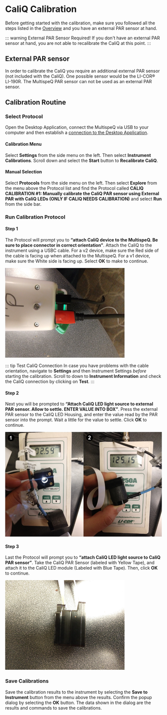 # CaliQ Calibration

Before getting started with the calibration, make sure you followed all the steps listed in the [Overview](./overview.md) and you have an external PAR sensor at hand.

::: warning External PAR Sensor Required!
If you don't have an external PAR sensor at hand, you are not able to recalibrate the CaliQ at this point.
:::

## External PAR sensor

In order to calibrate the CaliQ you require an additional external PAR sensor (not included with the CaliQ). One possible sensor would be the LI-COR® LI-190R. The MultispeQ PAR sensor can not be used as an external PAR sensor.

## Calibration Routine

### Select Protocol

Open the Desktop Application, connect the MultispeQ via USB to your computer and then establish a [connection to the Desktop Application](../desktop-application/connect-an-instrument.md).

#### Calibration Menu

Select <i class="fa fa-sliders"></i> **Settings** from the side menu on the left. Then select <i class="fa fa-bar-chart"></i> **Instrument Calibrations**. Scroll down and select the **Start** button to **Recalibrate CaliQ**.

#### Manual Selection

Select <i class="fa fa-area-chart"></i> **Protocols** from the side menu on the left. Then select <i class="fa fa-search"></i> **Explore** from the menu above the Protocol list and find the Protocol called **CALIQ CALIBRATION #1: Manually calibrate the CaliQ PAR sensor using External PAR with CaliQ LEDs (ONLY IF CALIQ NEEDS CALIBRATION)** and select **Run** from the side bar.

### Run Calibration Protocol

#### Step 1

The Protocol will prompt you to **“attach CaliQ device to the MultispeQ. Be sure to place connector in correct orientation”**. Attach the CaliQ to the instrument using a USBC cable. For a v2 device, make sure the Red side of the cable is facing up when attached to the MultispeQ. For a v1 device, make sure the White side is facing up. Select **OK** to make to continue.

![Connect the CaliQ to the MultispeQ](./images/caliq-attached-to-multispeq.png)

::: tip Test CaliQ Connection
In case you have problems with the cable orientation, navigate to <i class="fa fa-sliders"></i> **Settings** and then <i class="fa fa-cogs"></i> Instrument Settings *before* starting the calibration. Scroll to down to **Instrument Information** and check the CaliQ connection by clicking on **Test**.
:::

#### Step 2

Next you will be prompted to **“Attach CaliQ LED light source to external PAR sensor. Allow to settle. ENTER VALUE INTO BOX”**. Press the external PAR sensor to the CaliQ LED Housing, and enter the value read by the PAR sensor into the prompt. Wait a little for the value to settle. Click **OK** to continue.

![Attach the external PAR sensor to the CaliQ](./images/caliq-attached-to-external-sensor.png)

#### Step 3

Last the Protocol will prompt you to **“attach CaliQ LED light source to CaliQ PAR sensor”**. Take the CaliQ PAR Sensor (labeled with Yellow Tape), and attach it to the CaliQ LED module (Labeled with Blue Tape). Then, click **OK** to continue.

![Clip CaliQ Sensor and LED together](./images/caliq-led-sensor-attached.png)

### Save Calibrations

Save the calibration results to the instrument by selecting the **Save to Instrument** button from the menu above the results. Confirm the popup dialog by selecting the **OK** button. The data shown in the dialog are the results and commands to save the calibrations.
